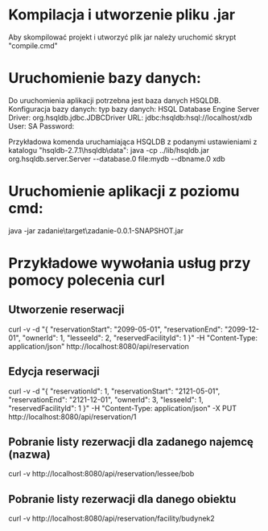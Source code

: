 # Kompilacja i utworzenie pliku .jar

Aby skompilować projekt i utworzyć plik jar należy uruchomić skrypt "compile.cmd"

# Uruchomienie bazy danych:

Do uruchomienia aplikacji potrzebna jest baza danych HSQLDB. Konfiguracja bazy danych:
    typ bazy danych: HSQL Database Engine Server
    Driver: org.hsqldb.jdbc.JDBCDriver
    URL: jdbc:hsqldb:hsql://localhost/xdb
    User: SA
    Password:

Przykładowa komenda uruchamiająca HSQLDB z podanymi ustawieniami z katalogu "hsqldb-2.7.1\hsqldb\data":
    java -cp ../lib/hsqldb.jar org.hsqldb.server.Server --database.0 file:mydb --dbname.0 xdb

# Uruchomienie aplikacji z poziomu cmd:
java -jar zadanie\target\zadanie-0.0.1-SNAPSHOT.jar

# Przykładowe wywołania usług przy pomocy polecenia curl
## Utworzenie reserwacji
curl -v -d "{ \"reservationStart\": \"2099-05-01\", \"reservationEnd\": \"2099-12-01\", \"ownerId\": 1, \"lesseeId\": 2, \"reservedFacilityId\": 1 }" -H "Content-Type: application/json" http://localhost:8080/api/reservation

## Edycja reserwacji
curl -v -d "{ \"reservationId\": 1, \"reservationStart\": \"2121-05-01\", \"reservationEnd\": \"2121-12-01\", \"ownerId\": 3, \"lesseeId\": 1, \"reservedFacilityId\": 1 }" -H "Content-Type: application/json" -X PUT http://localhost:8080/api/reservation/1

## Pobranie listy rezerwacji dla zadanego najemcę (nazwa)
curl -v http://localhost:8080/api/reservation/lessee/bob

## Pobranie listy rezerwacji dla danego obiektu
curl -v http://localhost:8080/api/reservation/facility/budynek2